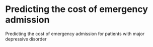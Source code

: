 # Predicting the cost of emergency admission 
 Predicting the cost of emergency admission for patients with major depressive disorder
